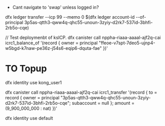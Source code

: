 - Cant navigate to 'swap' unless logged in?














dfx ledger transfer --icp 99 --memo 0 $(dfx ledger account-id --of-principal 3p5as-qtth3-qww4q-qhc55-unoun-3zyiy-d2rk7-537id-3bhfi-2rb5o-cqe)

// Test deploymenbt of ksICP.
dfx canister call nppha-riaaa-aaaal-ajf2q-cai icrc1_balance_of '(record { owner = principal "ffeoe-v7spt-7deo5-ujnp4-w5bgd-k7naw-pe36z-j54s6-eqip6-dquta-fae" })' 


# TO Topup
dfx identity use kong_user1

dfx canister call nppha-riaaa-aaaal-ajf2q-cai icrc1_transfer '(record { to = record { owner = principal "3p5as-qtth3-qww4q-qhc55-unoun-3zyiy-d2rk7-537id-3bhfi-2rb5o-cqe"; subaccount = null }; amount = (9_900_000_000 : nat) })'

dfx identity use default
